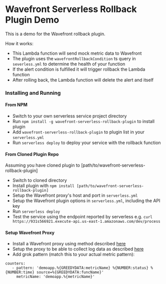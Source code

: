 # Wavefront Serverless Rollback Plugin Demo

This is a demo for the Wavefront rollback plugin. 

How it works:
* This Lambda function will send mock metric data to Wavefront
* The plugin uses the `wavefrontRollbackCondition` ts query in `severless.yml` to determine the health of your function
* If the alert condition is fulfilled it will trigger rollback the Lambda function
* After rolling back, the Lambda function will delete the alert and itself

### Installing and Running
#### From NPM
* Switch to your own serverless service project directory
* Run `npm install -g wavefront-serverless-rollback-plugin` to install plugin
* Add `wavefront-serverless-rollback-plugin` to plugin list in your `serverless.yml`
* Run `serverless deploy` to deploy your service with the rollback function
#### From Cloned Plugin Repo
Assuming you have cloned plugin to [path/to/wavefront-serverless-rollback-plugin]
* Switch to cloned directory
* Install plugin with `npm install [path/to/wavefront-serverless-rollback-plugin]`
* Setup the Wavefront proxy's host and port in `serverless.yml`
* Setup the Wavefront plugin options in `serverless.yml`, including the API key
* Run `serverless deploy`
* Test the service using the endpoint reported by serverless e.g. `curl https://931s566921.execute-api.us-east-1.amazonaws.com/dev/process`
#### Setup Wavefront Proxy
* Install a Wavefront proxy using method described [here](https://community.wavefront.com/docs/DOC-1271)
* Setup the proxy to be able to collect log data as described [here](https://community.wavefront.com/docs/DOC-1217)
* Add grok pattern (match this to your actual metric pattern):
```
counters:
   - pattern: 'demoapp.%{GREEDYDATA:metricName} %{NUMBER:status} %{NUMBER:time} source=%{GREEDYDATA:funcName}'
     metricName: 'demoapp.%{metricName}'
```